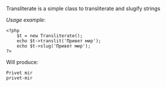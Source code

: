 Transliterate is a simple class to transliterate and slugify strings

*Usage example*:

	<?php
		$t = new Transliterate();
		echo $t->translit('Привет мир');
		echo $t->slug('Привет мир');
	?>

Will produce:

	Privet mir
	privet-mir
